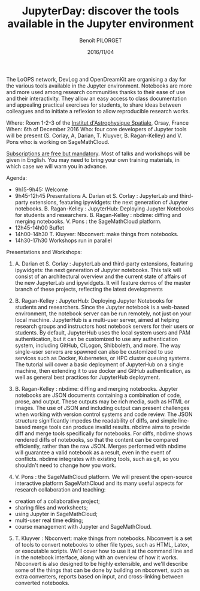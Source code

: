 ﻿---
layout: activity
title: "JupyterDay: discover the tools available in the Jupyter environment"
author: Benoît PILORGET
type: blogpost
date: 2016/11/04
---

The LoOPS network, DevLog and OpenDreamKit are organising a day for the various tools available in the Jupyter environment.
Notebooks are more and more used among research communities thanks to their ease of use and their interactivity. They allow
an easy access to class documentation and appealing practical exercises for students, to share ideas between colleagues and
to initiate a reflexion to allow reproducible research works.

Where: Room 1-2-3 of the [Institut d'Astrophysique Spatiale](http://www.ias.u-psud.fr/), Orsay, France
When: 6th of December 2016
Who: four core developers of Jupyter tools will be present (S. Corlay, A, Darian, T. Kluyver, B. Ragan-Kelley) and V. Pons
who: is working on SageMathCloud.

[Subscriptions are free but mandatory](https://indico.lal.in2p3.fr/event/3319/registration/register#/register). Most of
talks and workshops will be given in English. You may need to bring your own training materials, in which case we will
warn you in advance.


Agenda:

- 9h15-9h45: Welcome
- 9h45-12h45 Presentations
        A. Darian et S. Corlay : JupyterLab and third-party extensions, featuring ipywidgets: the next generation of
Jupyter notebooks.
        B. Ragan-Kelley : JupyterHub: Deploying Jupyter Notebooks for students and researchers.
        B. Ragan-Kelley : nbdime: diffing and merging notebooks.
        V. Pons : the SageMathCloud platform.
- 12h45-14h00 Buffet
- 14h00-14h30 T. Kluyver: Nbconvert: make things from notebooks.
- 14h30-17h30 Workshops run in parallel


Presentations and Workshops:

1) A. Darian et S. Corlay : JupyterLab and third-party extensions, featuring ipywidgets: the next generation of Jupyter
notebooks.
This talk will consist of an architectural overview and the current state of affairs of the new JupyterLab and ipywidgets.
It will feature demos of the master branch of these projects, reflecting the latest developments
     
2) B. Ragan-Kelley : JupyterHub: Deploying Jupyter Notebooks for students and researchers.
Since the Jupyter notebook is a web-based environment, the notebook server can be run remotely, not just on your local
machine. JupyterHub is a multi-user server, aimed at helping research groups and instructors host notebook servers for
their users or students. By default, JupyterHub uses the local system users and PAM authentication, but it can be
customized to use any authentication system, including GitHub, CILogon, Shibboleth, and more. The way single-user
servers are spawned can also be customized to use services such as Docker, Kubernetes, or HPC cluster queuing systems.
The tutorial will cover a basic deployment of JupyterHub on a single machine, then extending it to use docker and GitHub
authentication, as well as general best practices for JupyterHub deployment.
     
3) B. Ragan-Kelley : nbdime: diffing and merging notebooks.
Jupyter notebooks are JSON documents containing a combination of code, prose, and output. These outputs may be rich
media, such as HTML or images. The use of JSON and including output can present challenges when working with version
control systems and code review. The JSON structure significantly impedes the readability of diffs, and simple line-based
merge tools can produce invalid results. nbdime aims to provide diff and merge tools specifically for notebooks. For diffs,
nbdime shows rendered diffs of notebooks, so that the content can be compared efficiently, rather than the raw JSON. Merges
performed with nbdime will guarantee a valid notebook as a result, even in the event of conflicts. nbdime integrates with
existing tools, such as git, so you shouldn't need to change how you work.
     
4) V. Pons : the SageMathCloud platform.
We will present the open-source interactive platform SageMathCloud and its many useful aspects for research collaboration
and teaching:

- creation of a collaborative project;
- sharing files and worksheets;
- using Jupyter in SageMathCloud;
- multi-user real time editing;
- course management with Jupyter and SageMathCloud.
     
5) T. Kluyver : Nbconvert: make things from notebooks.
Nbconvert is a set of tools to convert notebooks to other file types, such as HTML,
Latex, or executable scripts. We'll cover how to use it at the command line and in the
notebook interface, along with an overview of how it works. Nbconvert is also designed to be highly extensible,
and we'll describe some of the things that can be done by building on nbconvert, such as extra converters, reports
based on input, and cross-linking between converted notebooks.
